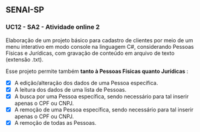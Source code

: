 ## SENAI-SP

### UC12 - SA2 - Atividade online 2

Elaboração de um projeto básico para cadastro de clientes por meio de um menu interativo em modo console na linguagem C#, considerando Pessoas Físicas e Jurídicas, com gravação de conteúdo em arquivo de texto (extensão .txt). 

Esse projeto permite também __tanto à Pessoas Físicas quanto Jurídicas__ : 

- [x] A edição/alteração dos dados de uma Pessoa específica.
- [x] A leitura dos dados de uma lista de Pessoas.
- [x] A busca por uma Pessoa específica, sendo necessário para tal inserir apenas o CPF ou CNPJ.
- [x] A remoção de uma Pessoa específica, sendo necessário para tal inserir apenas o CPF ou CNPJ.
- [x] A remoção de todas as Pessoas.
